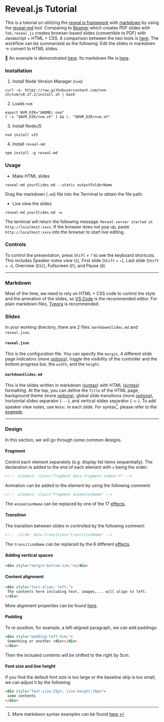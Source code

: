 # Reveal.js Tutorial

This is a tutorial on utilizing the [reveal.js framework](https://revealjs.com/) with [markdown](https://www.markdownguide.org/) by using the [reveal-md](https://github.com/webpro/reveal-md) tool. Comparing to [Beamer](https://www.overleaf.com/learn/latex/Beamer) which creates PDF slides with `TeX`, `reveal.js` creates browser-based slides (convertible to PDF) with Javascript + HTML + CSS. A comparison between the two tools is [here](https://www.maths.dur.ac.uk/users/s.m.fearn/blog/2020/revealjs/). The workflow can be summarized as the following: Edit the slides in markdown → convert to HTML slides.

🚀 An example is demonstrated [here](https://www.haochehsu.com/slides/revealJS/index.html). Its markdown file is [here](https://github.com/howardhsumail/revealJS-Tutorial/blob/main/Example/example.md?plain=1).

### Installation

1. Install Node Version Manager (`nvm`)

```shell
curl -o- https://raw.githubusercontent.com/nvm-sh/nvm/v0.37.2/install.sh | bash
```

2. Loads `nvm`

```shell
export NVM_DIR="$HOME/.nvm"
[ -s "$NVM_DIR/nvm.sh" ] && \. "$NVM_DIR/nvm.sh"
```

3. Install NodeJS

```shell
nvm install v15
```

4. Install `reveal-md`

```shell
npm install -g reveal-md
```

### Usage

- Make HTML slides

```shell
reveal-md yourSlides.md --static outputFolderName
```

Drag the markdown (`.md`) file into the Terminal to obtain the file path.

- Live view the slides

```shell
reveal-md yourSlides.md -w
```

The terminal will return the following message: `Reveal-server started at http://localhost:xxxx`. If the browser does not pop up, paste `http://localhost:xxxx` into the browser to start live editing.

### Controls

To control the presentation, press `Shift` + `?` to see the keyboard shortcuts. This includes Speaker notes view (`S`), First slide (`Shift` + `←`), Last slide (`Shift` + `→`), Overview (`ESC`), Fullscreen (`F`), and Pause (`B`).

---

### Markdown

Most of the time, we need to rely on HTML + CSS code to control the style and the animation of the slides, so [VS Code](https://code.visualstudio.com/) is the recommended editor. For plain markdown files, [Typora](https://typora.io/) is recommended.

### Slides

In your working directory, there are 2 files: `markdownSlides.md` and `reveal.json`.

#### `reveal.json`

This is the configuration file. You can specify the `margin`, 4 different slide page indicators (more [options](https://revealjs.com/slide-numbers/)), toggle the visibility of the controller and the bottom progress bar, the `width`, and the `height`.

#### `markdownSlides.md`

This is the slides written in markdown ([syntax](https://www.markdownguide.org/basic-syntax/)) with HTML ([syntax](https://www.w3schools.com/html/html5_syntax.asp)) formatting. At the top, you can define the `Title` of the HTML page, background theme (more [options](https://revealjs.com/themes/)), global slide transitions (more [options](https://revealjs.com/transitions/)), horizontal slides separator (`---`), and vertical slides separator (`-v-`). To add speaker view notes, use `Note:` in each slide. For syntax[^1], please refer to the [example](https://github.com/howardhsumail/revealJS-Tutorial/blob/main/Example/example.md?plain=1).

---

###  Design

In this section, we will go through some common designs. 

#### Fragment

Control each element separately (e.g. display list items sequentially). The declaration is added to the end of each element with `x` being the order:

```md
<!-- .element: class="fragment data-fragment-index="x" -->
```

Animation can be added to the element by using the following comment:

```md
<!-- .element: class="fragment animationName" -->
```
The `animationName` can be replaced by one of the 17 [effects](https://revealjs.com/fragments/).

#### Transition

The transition between slides in controlled by the following comment:

```md
<!-- .slide: data-transition="transitionName" -->
```
The `transitionName` can be replaced by the 6 different [effects](https://revealjs.com/transitions/).

#### Adding vertical spaces

```html
<div style="margin-bottom:1cm;"></div>
```

#### Content alignment

```html
<div style="text-align: left;">
 The contents here including text, images,... will align to left.
</div>
```
More alignment properties can be found [here](https://www.w3schools.com/cssref/pr_text_text-align.ASP).

#### Padding

To re-position, for example, a left-aligned paragraph, we can add paddings:

```html
<div style="padding-left:5cm;">
 Something or another <div></div>
</div>
```
Then the included contents will be shifted to the right by 5cm.

#### Font size and line height

If you find the default font size is too large or the baseline skip is too small, we can adjust it by the following:

```html
<div style="font-size:25pt; line-height:70px">
 some contents
</div>
```

[^1]: More markdwon syntax examples can be found [here](https://github.com/humrochagf/revelation/blob/main/example_slides/slides.md?plain=1).
